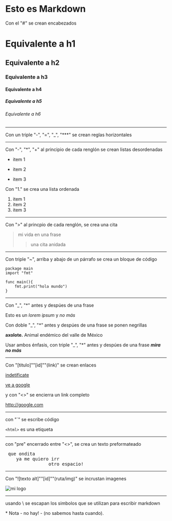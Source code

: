 # Esto es Markdown

Con el "#" se crean encabezados
# Equivalente a h1
## Equivalente a h2
### Equivalente a h3
#### Equivalente a h4
##### Equivalente a h5
###### Equivalente a h6

---
Con un triple "-", "=", "_", "***" se crean reglas horizontales

---
Con "-", "*", "+" al principio de cada renglón se crean listas desordenadas
- item 1
* item 2
+ item 3

Con "1." se crea una lista ordenada
1. item 1
2. item 2
3. item 3

---
Con ">" al princpio de cada renglón, se crea una cita
> mi vida en una frase
>
>> una cita anidada

---
Con triple "~", arriba y abajo de un párrafo se crea un bloque de código
~~~
package main
import "fmt"

func main(){
    fmt.print("hola mundo")
}
~~~
---
Con "_", "*" antes y despúes de una frase

Esto es un _lorem ipsum_ y *no más*

Con doble "_", "*" antes y despúes de una frase se ponen negrillas

**axolote.** Animal endémico del valle de México

Usar ambos énfasis, con triple "_", "*" antes y despúes de una frase
***mira no más***

---
Con "[titulo]""[id]""(link)" se crean enlaces

[indetificate][google]

[ve a google][google]

y con "<>" se encierra un link completo

<http://google.com>

[google]:(google.com)

---
con "`" se escribe código

`<html>` es una etiqueta

---
con "pre" encerrado entre "<>", se crea un texto preformateado
<pre> que ondita
    ya me quiero irr
                otro espacio!
</pre>

---
Con "![texto alt]""[id]""(ruta/img)" se incrustan imagenes

![mi logo][logo]

[logo]:(./logo.png)

---
usando \ se escapan los simbolos que se utilizan para escribir markdown

\* Nota \- no hay\! \- \(no sabemos hasta cuando\)\.